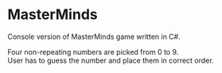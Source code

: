 # MasterMinds
Console version of MasterMinds game written in C#.

Four non-repeating numbers are picked from 0 to 9.<br/>
User has to guess the number and place them in correct order.
